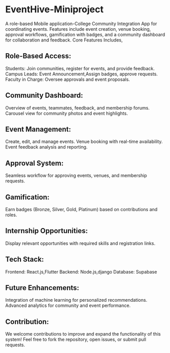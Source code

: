 # EventHive-Miniproject
A role-based Mobile application-College Community Integration App for coordinating events. 
Features include event creation, venue booking, approval workflows, gamification with badges, and a community dashboard for collaboration and feedback.
Core Features Includes,

## Role-Based Access:

Students: Join communities, register for events, and provide feedback.
Campus Leads: Event Announcement,Assign badges, approve requests.
Faculty in Charge: Oversee approvals and event proposals.

## Community Dashboard:

 Overview of events, teammates, feedback, and membership forums.
Carousel view for community photos and event highlights.
## Event Management:

Create, edit, and manage events.
Venue booking with real-time availability.
Event feedback analysis and reporting.

## Approval System:

Seamless workflow for approving events, venues, and membership requests.
    
## Gamification:

Earn badges (Bronze, Silver, Gold, Platinum) based on contributions and roles.
   
## Internship Opportunities:

Display relevant opportunities with required skills and registration links.

## Tech Stack:

Frontend: React.js,Flutter
Backend: Node.js,django
Database: Supabase

## Future Enhancements:

Integration of machine learning for personalized recommendations.
Advanced analytics for community and event performance.

## Contribution:

We welcome contributions to improve and expand the functionality of this system! Feel free to fork the repository, open issues, or submit pull requests.


